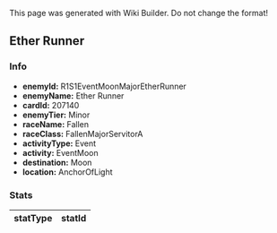 <span class="wiki-builder">This page was generated with Wiki Builder. Do not change the format!</span>

## Ether Runner
### Info
* **enemyId:** R1S1EventMoonMajorEtherRunner
* **enemyName:** Ether Runner
* **cardId:** 207140
* **enemyTier:** Minor
* **raceName:** Fallen
* **raceClass:** FallenMajorServitorA
* **activityType:** Event
* **activity:** EventMoon
* **destination:** Moon
* **location:** AnchorOfLight

### Stats
statType | statId
-------- | ------

